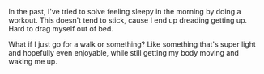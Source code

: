 In the past, I've tried to solve feeling sleepy in the morning by doing a workout. 
This doesn't tend to stick, cause I end up dreading getting up. Hard to drag myself out of bed.

What if I just go for a walk or something? Like something that's super light and hopefully even
enjoyable, while still getting my body moving and waking me up.